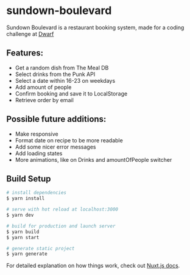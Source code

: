 # sundown-boulevard

Sundown Boulevard is a restaurant booking system, made for a coding challenge at [Dwarf](https://dwarf.dk/)

## Features:

- Get a random dish from The Meal DB
- Select drinks from the Punk API
- Select a date within 16-23 on weekdays
- Add amount of people
- Confirm booking and save it to LocalStorage
- Retrieve order by email

## Possible future additions:

- Make responsive
- Format date on recipe to be more readable
- Add some nicer error messages
- Add loading states
- More animations, like on Drinks and amountOfPeople switcher

## Build Setup

```bash
# install dependencies
$ yarn install

# serve with hot reload at localhost:3000
$ yarn dev

# build for production and launch server
$ yarn build
$ yarn start

# generate static project
$ yarn generate
```

For detailed explanation on how things work, check out [Nuxt.js docs](https://nuxtjs.org).
